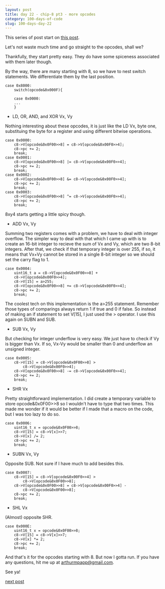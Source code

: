 ```yaml
---
layout: post
title: day 22 - chip-8 pt3 - more opcodes
category: 100-days-of-code
slug: 100-days-day-22
---
```


This series of post start on [this post](/blog/100-days-day-19).

Let's not waste much time and go straight to the opcodes, shall we? 

Thankfully, they start pretty easy. They do have some spiceness associated with them later though. 

By the way, there are many starting with 8, so we have to nest switch statements. We differentiate them by the last position. 

```
case 0x8000:
    switch(opcode&0x000F){
            
    case 0x0000:
    ...
    }
```

- LD, OR, AND, and XOR Vx, Vy

Nothing interesting about these opcodes, it is just like the LD Vx, byte one, substituing the byte for a register and using different bitwise operations.

```
case 0x0000:
    c8->V[opcode&0x0F00>>8] = c8->V[opcode&0x00F0>>4];
    c8->pc += 2;
    break;
case 0x0001:
    c8->V[opcode&0x0F00>>8] |= c8->V[opcode&0x00F0>>4];
    c8->pc += 2;
    break;
case 0x0002:
    c8->V[opcode&0x0F00>>8] &= c8->V[opcode&0x00F0>>4];
    c8->pc += 2;
    break;
case 0x0003:
    c8->V[opcode&0x0F00>>8] ^= c8->V[opcode&0x00F0>>4];
    c8->pc += 2;
    break;
```

8xy4 starts getting a little spicy though.

- ADD Vx, Vy

Summing two registers comes with a problem, we have to deal with integer overflow. The simpler way to deal with that which I came up with is to create an 16-bit integer to recieve the sum of Vx and Vy, which are two 8-bit integers. After that, we check if that temporary integer is over 255, if so, it means that Vx+Vy cannot be stored in a single 8-bit integer so we should set the carry flag to 1. 

```
case 0x0004:
    uint16_t a = c8->V[opcode&0x0F00>>8] + 
    c8->V[opcode&0x00F0>>4];
    c8->V[15] = a>255;
    c8->V[opcode&0x0F00>>8] += c8->V[opcode&0x00F0>>4];
    c8->pc += 2;
    break;
```

The coolest tech on this implementation is the a>255 statement. Remember those types of comparings always return 1 if true and 0 if false. So instead of making an if statement to set V\[15\], I just used the > operator. I use this again on SUBN and SUB. 

- SUB Vx, Vy

But checking for integer underflow is very easy. We just have to check if Vy is bigger than Vx. If so, Vx-Vy would be smaller than 0 and underflow an unsigned integer. 

```
case 0x0005:
    c8->V[15] = c8->V[opcode&0x0F00>>8] > 
        c8->V[opcode&0x00F0>>4];
    c8->V[opcode&0x0F00>>8] -= c8->V[opcode&0x00F0>>4];
    c8->pc += 2;
    break;
```

- SHR Vx

Pretty straightforward implementation. I did create a temporary variable to store opcode&0x0F00>>8 so I wouldn't have to type that two times. This made me wonder if it would be better if I made that a macro on the code, but I was too lazy to do so.

```
case 0x0006:
    uint16_t x = opcode&0x0F00>>8;
    c8->V[15] = c8->V[x]>>7;
    c8->V[x] /= 2;
    c8->pc += 2;
    break;
```

- SUBN Vx, Vy

Opposite SUB. Not sure if I have much to add besides this.

```
case 0x0007:
    c8->V[15] = c8->V[opcode&0x00F0>>4] > 
        c8->V[opcode&0x0F00>>8];
    c8->V[opcode&0x0F00>>8] = c8->V[opcode&0x00F0>>4] -
        c8->V[opcode&0x0F00>>8];
    c8->pc += 2;
    break;
```

- SHL Vx

(Almost) opposite SHR. 

```
case 0x000E:
    uint16_t x = opcode&0x0F00>>8;
    c8->V[15] = c8->V[x]>>7; 
    c8->V[x] *= 2;
    c8->pc += 2;
    break;
```

And that's it for the opcodes starting with 8. But now I gotta run. If you have any questions, hit me up at arthurmpapp@gmail.com.

See ya!

[next post](/blog/100-days-day-23)
